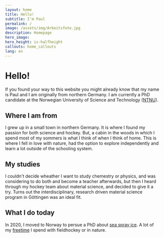 ```yaml
---
layout: home
title: Hello!
subtitle: I'm Paul
permalink: /
image: /assets/img/Arbeitsfoto.jpg
description: Homepage
hero_image: 
hero_height: is-halfheight
callouts: home_callouts
lang: en
---
```

# Hello!

If you found your way to this website you might already know that my name is Paul and I am originally from northern Germany.
I am currently a PhD candidate at the Norwegian University of Science and Technology ([NTNU](https://www.ntnu.edu/employees/paul.j.r.von.dohren)). 

## Where I am from

I grew up in a small town in northern Germany. It is where I found my passion for both science and hockey. 
But, a cabin in the woods in which I spend most of my sommers is what I think of when I think of home. This is where I fell in love with nature, had the option to explore independently and learn a lot outside of the schooling system. 

## My studies

I couldn't decide wheather I want to study chemestry or physics, and was considering to do both and become a teacher afterwards, 
but then I heard through my hockey team about material science, and decided to give it a try. 
Turns out the interdisciplinary, research driven material science program in Göttingen was an ideal fit. 

## What I do today

In 2020, I moved to Norway to persue a PhD about [sea spray ice](/research). A lot of my [freetime](/freetime) I spend with fieldhockey or in nature. 
